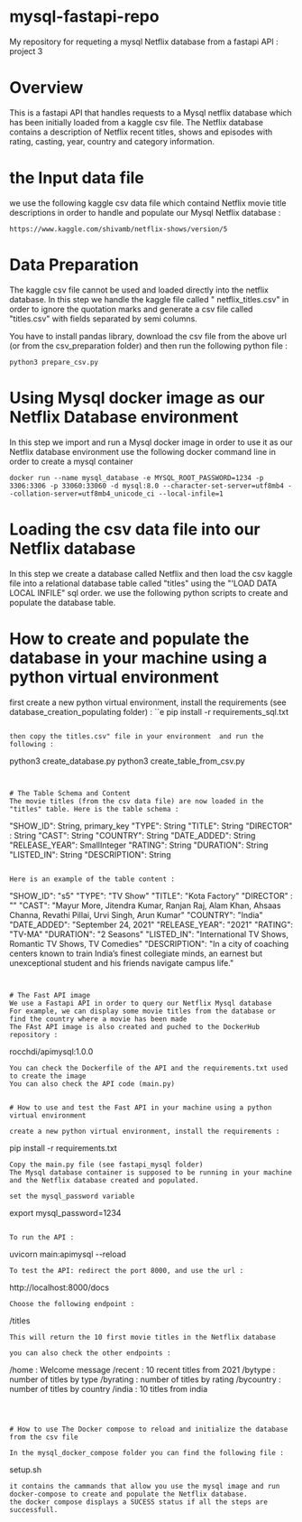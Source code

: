 # mysql-fastapi-repo 
My repository for requeting a mysql Netflix database from a fastapi API :  project 3 


# Overview
This is a fastapi API that handles requests to a Mysql netflix database which has been initially loaded from a kaggle csv file. The Netflix database contains a description of Netflix recent titles, shows and episodes with rating, casting, year, country and category information.



# the Input data file
we use the following kaggle csv data file  which containd Netflix movie title descriptions in order to handle and populate our Mysql Netflix database :
```
https://www.kaggle.com/shivamb/netflix-shows/version/5
```


# Data Preparation
The kaggle csv file cannot be used and loaded directly into the netflix database. In this step we handle the kaggle file called " netflix_titles.csv" in order to ignore the quotation marks and generate a csv file called "titles.csv" with fields separated by semi columns. 

You have to install pandas library, download the csv file from the above url (or from the csv_preparation folder) and then run the following python file :
```
python3 prepare_csv.py
```


# Using Mysql docker image as our Netflix Database environment
In this step we import and run a Mysql docker image in order to use it as our Netflix database environment
use the following docker command line in order to create a mysql container
```
docker run --name mysql_database -e MYSQL_ROOT_PASSWORD=1234 -p 3306:3306 -p 33060:33060 -d mysql:8.0 --character-set-server=utf8mb4 --collation-server=utf8mb4_unicode_ci --local-infile=1
```

# Loading the csv data file into our Netflix database
In this step we create a database called Netflix and then load the csv kaggle file into a relational database table called "titles" using the "'LOAD DATA LOCAL INFILE" sql order.
we use the following python scripts to create and populate the database table.


# How to create and populate the database in your machine using a python virtual environment

first create a new python virtual environment, install the requirements (see database_creation_populating folder) :
``e
pip install -r requirements_sql.txt 
```

then copy the titles.csv" file in your environment  and run the following : 

```
python3 create_database.py
python3 create_table_from_csv.py
```


# The Table Schema and Content
The movie titles (from the csv data file) are now loaded in the "titles" table. Here is the table schema :

```
"SHOW_ID": String, primary_key
"TYPE": String 
"TITLE": String 
"DIRECTOR" : String 
"CAST": String 
"COUNTRY": String 
"DATE_ADDED": String 
"RELEASE_YEAR": SmallInteger 
"RATING": String 
"DURATION": String
"LISTED_IN": String 
"DESCRIPTION": String 
```

Here is an example of the table content :

```
"SHOW_ID": "s5"
"TYPE": "TV Show"
"TITLE": "Kota Factory"
"DIRECTOR" : ""
"CAST": "Mayur More, Jitendra Kumar, Ranjan Raj, Alam Khan, Ahsaas Channa, Revathi Pillai, Urvi Singh, Arun Kumar"
"COUNTRY": "India"
"DATE_ADDED": "September 24, 2021"
"RELEASE_YEAR": "2021"
"RATING": "TV-MA"
"DURATION": "2 Seasons"
"LISTED_IN": "International TV Shows, Romantic TV Shows, TV Comedies"
"DESCRIPTION": "In a city of coaching centers known to train India’s finest collegiate minds, an earnest but unexceptional student and his friends navigate campus life."                           
```


# The Fast API image
We use a Fastapi API in order to query our Netflix Mysql database
For example, we can display some movie titles from the database or find the country where a movie has been made
The FAst API image is also created and puched to the DockerHub repository : 
```
rocchdi/apimysql:1.0.0
```
You can check the Dockerfile of the API and the requirements.txt used to create the image
You can also check the API code (main.py)


# How to use and test the Fast API in your machine using a python virtual environment

create a new python virtual environment, install the requirements :  

```
pip install -r requirements.txt
```
Copy the main.py file (see fastapi_mysql folder)
The Mysql database container is supposed to be running in your machine and the Netflix database created and populated. 

set the mysql_password variable
```
export mysql_password=1234
```

To run the API : 
```
uvicorn main:apimysql --reload
```
To test the API: redirect the port 8000, and use the url :
```
http://localhost:8000/docs
```
Choose the following endpoint :
```
/titles
```
This will return the 10 first movie titles in the Netflix database

you can also check the other endpoints :
```
/home : Welcome message
/recent : 10 recent titles from 2021
/bytype : number of titles by type
/byrating : number of titles by rating
/bycountry : number of titles by country 
/india : 10 titles from india 

```



# How to use The Docker compose to reload and initialize the database from the csv file 

In the mysql_docker_compose folder you can find the following file :
```
setup.sh
```
it contains the cammands that allow you use the mysql image and run docker-compose to create and populate the Netflix database.
the docker compose displays a SUCESS status if all the steps are successfull.


